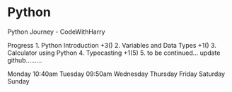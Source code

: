 # Python

Python Journey - CodeWithHarry

Progress
    1. Python Introduction +3()
    2. Variables and Data Types +1()
    3. Calculator using Python
    4. Typecasting +1(5)
    5. to be continued...
update github.........

Monday 10:40am
Tuesday 09:50am
Wednesday
Thursday
Friday
Saturday
Sunday
